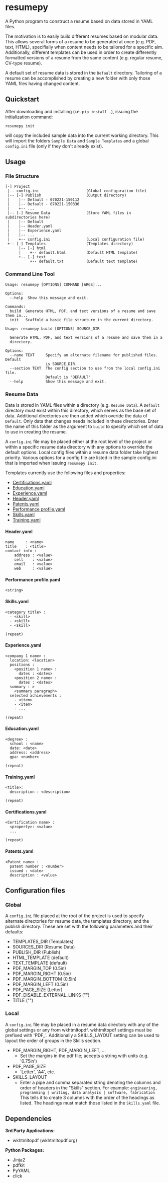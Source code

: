# resumepy

A Python program to construct a resume based on data stored in YAML files.

The motivation is to easily build different resumes based on modular data. This
allows several forms of a resume to be generated at once (e.g. PDF, text, HTML),
specifially when content needs to be tailored for a specific aim. Additionally,
different templates can be used in order to create differently formatted
versions of a resume from the same content (e.g. regular resume, CV-type resume).

A default set of resume data is stored in the `Default` directory. Tailoring of
a resume can be accomplished by creating a new folder with only those YAML files
having changed content.

## Quickstart

After downloading and installing (i.e. `pip install .`), issuing the
initialization command:

`resumepy init`

will copy the included sample data into the current working directory. This will
import the folders `Sample Data` and `Sample Templates` and a global `config.ini`
file (only if they don't already exist).

## Usage

### File Structure

    [-] Project  
     |-- config.ini                     (Global configuration file)
     |-- [-] Publish                    (Output directory)
     |    |-- Default - 070221-150112
     |    |-- Default - 070221-150336
     |    +-- ...
     |-- [-] Resume Data                (Store YAML files in subdirectories here)
     |    |-- Default                  
     |    |-- Header.yaml
     |    |-- Experience.yaml
     |    |-- ...
     |    +-- config.ini                (Local configuration file)
     +-- [-] Templates                  (Templates directory)
          |-- [-] html
          |    +-- default.html         (Default HTML template)
          +-- [-] text
               +-- default.txt          (Default text template)

### Command Line Tool

```
Usage: resumepy [OPTIONS] COMMAND [ARGS]...

Options:
  --help  Show this message and exit.

Commands:
  build  Generate HTML, PDF, and text versions of a resume and save them in...
  init   Scaffold a basic file structure in the current directory.
```

```
Usage: resumepy build [OPTIONS] SOURCE_DIR

  Generate HTML, PDF, and text versions of a resume and save them in a
  directory.

Options:
  --name TEXT     Specify an alternate filename for published files. Default
                  is SOURCE_DIR.
  --section TEXT  The config section to use from the local config.ini file.
                  Default is "DEFAULT"
  --help          Show this message and exit.
```

### Resume Data

Data is stored in YAML files within a directory (e.g. `Resume Data`). A
`Default` directory must exist within this directory, which serves as the base
set of data. Additional directories are then added which overide the data of
`Default`. Only data that changes needs included in these directories. Enter
the name of this folder as the argument to `build` to specify which set of data
to use in creating the resume.

A `config.ini` file may be placed either at the root level of the project or
within a specific resume data directory with any options to override the default
options. Local config files within a resume data folder take highest priority.
Various options for a config file are listed in the sample config.ini that is
imported when issuing `resumepy init`.

Templates currently use the following files and properties:

- [Certifications.yaml](#Certifications)
- [Education.yaml](#Education)
- [Experience.yaml](#Experience)
- [Header.yaml](#Header)
- [Patents.yaml](#Patents)
- [Performance profile.yaml](#Performance_profile)
- [Skills.yaml](#Skills)
- [Training.yaml](#Training)


#### <a id="Header"></a>Header.yaml

    name     : <name>
    title    : <title>
    contact info :
        address : <value>
        cell    : <value>
        email   : <value>
        web     : <value>

#### <a id="Performance_profile"></a>Performance profile.yaml

    <string>

#### <a id="Skills"></a>Skills.yaml

    <category title> :
      - <skill>
      - <skill>
      - <skill>
    
    (repeat)

#### <a id="Experience"></a>Experience.yaml

    <company 1 name> :
      location: <location>
      positions :
        <position 1 name> :
          dates : <dates>
        <position 2 name> :
          dates : <dates>
      summary : >
        <summary paragraph>
      selected achievements :
        - <item>
        - <item>
        - ...
    
    (repeat)

#### <a id="Education"></a>Education.yaml

    <degree> :
      school : <name>
      date: <date>
      address: <address>
      gpa: <number>
    
    (repeat)

#### <a id="Training"></a>Training.yaml

    <title>:
      description : <description>
    
    (repeat)

#### <a id="Certifications"></a>Certifications.yaml

    <Certification name> :
      <property>: <value>
      ...

    (repeat)

#### <a id="Patents"></a>Patents.yaml

    <Patent name> :
      patent number : <number>
      issued : <date>
      description : <value>


## Configuration files

### Global

A `config.ini` file placed at the root of the project is used to specify
alternate directories for resume data, the templates directory, and the
publish directory. These are set with the following parameters and their
defaults:

  - TEMPLATES_DIR (Templates)
  - SOURCES_DIR (Resume Data)
  - PUBLISH_DIR (Publish)
  - HTML_TEMPLATE (default)
  - TEXT_TEMPLATE (default)
  - PDF_MARGIN_TOP (0.5in)
  - PDF_MARGIN_RIGHT (0.5in)
  - PDF_MARGIN_BOTTOM (0.5in)
  - PDF_MARGIN_LEFT (0.5in)
  - PDF_PAGE_SIZE (Letter)
  - PDF_DISABLE_EXTERNAL_LINKS ("")
  - TITLE ("")


### Local

A `config.ini` file may be placed in a resume data directory with any of the
global settings or any from wkhtmltopdf. wkhtmltopdf settings must be prefixed
with 'PDF_'. Additionally a SKILLS_LAYOUT setting can be used to layout the
order of groups in the Skills section.

  - PDF_MARGIN_RIGHT, PDF_MARGIN_LEFT, ...
    * Set the margins in the pdf file; accepts a string with units (e.g. '0.75in')
  - PDF_PAGE_SIZE
    * 'Letter', 'A4', etc.
  - SKILLS_LAYOUT
    * Enter a pipe and comma separated string denoting the columns and order of
      headers in the "Skills" section. For example:
         `engineering, programming | writing, data analysis | software, fabrication`
      This tells it to create 3 columns with the order of the headings as listed.
      The headings must match those listed in the `Skills.yaml` file.


## Dependencies

**3rd Party Applications:**

 - wkhtmltopdf (wkhtmltopdf.org)

**Python Packages:**

- Jinja2
- pdfkit
- PyYAML
- click

